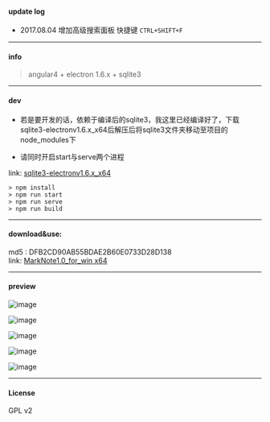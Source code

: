 #### update log ####
+ 2017.08.04 增加高级搜索面板 快捷键 `CTRL+SHIFT+F`

---

#### info ####  
> angular4 + electron 1.6.x + sqlite3  

---

#### dev #### 
+ 若是要开发的话，依赖于编译后的sqlite3，我这里已经编译好了，下载sqlite3-electronv1.6.x_x64后解压后将sqlite3文件夹移动至项目的node_modules下  

+ 请同时开启start与serve两个进程


link: [sqlite3-electronv1.6.x_x64][2]
     
    > npm install  
    > npm run start  
    > npm run serve  
    > npm run build  

---

#### download&use: ####    
md5 : DFB2CD90AB55BDAE2B60E0733D28D138  
link: [MarkNote1.0_for_win x64][1]

---  

#### preview ####
![image](http://down.wunao.net/1.jpg)  

![image](http://down.wunao.net/2.jpg) 
 
![image](http://down.wunao.net/3.jpg)  

![image](http://down.wunao.net/4.jpg)  

![image](http://down.wunao.net/5.jpg)

---

#### License ####

GPL v2

[1]:http://down.wunao.net/MarkNote1.0.zip  
[2]:http://down.wunao.net/sqlite3-electronv1.6.x_x64.zip  

